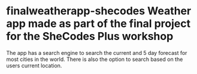 # finalweatherapp-shecodes Weather app made as part of the final project for the SheCodes Plus workshop 
The app has a search engine to search the current and 5 day forecast for most cities in the world. There is also the option to search based on the users current location.
